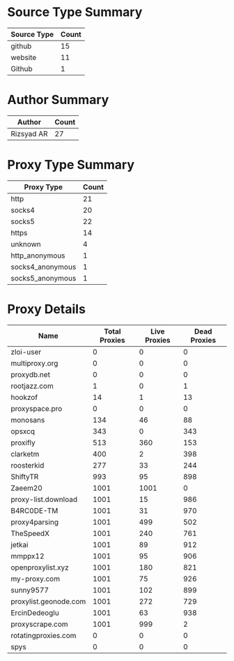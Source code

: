 # Source Type Summary

| Source Type | Count |
|-------------|-------|
| github | 15 |
| website | 11 |
| Github | 1 |


# Author Summary

| Author | Count |
|--------|-------|
| Rizsyad AR | 27 |


# Proxy Type Summary

| Proxy Type | Count |
|------------|-------|
| http | 21 |
| socks4 | 20 |
| socks5 | 22 |
| https | 14 |
| unknown | 4 |
| http_anonymous | 1 |
| socks4_anonymous | 1 |
| socks5_anonymous | 1 |


# Proxy Details

| Name | Total Proxies | Live Proxies | Dead Proxies |
|------|---------------|--------------|---------------|
| zloi-user | 0 | 0 | 0 |
| multiproxy.org | 0 | 0 | 0 |
| proxydb.net | 0 | 0 | 0 |
| rootjazz.com | 1 | 0 | 1 |
| hookzof | 14 | 1 | 13 |
| proxyspace.pro | 0 | 0 | 0 |
| monosans | 134 | 46 | 88 |
| opsxcq | 343 | 0 | 343 |
| proxifly | 513 | 360 | 153 |
| clarketm | 400 | 2 | 398 |
| roosterkid | 277 | 33 | 244 |
| ShiftyTR | 993 | 95 | 898 |
| Zaeem20 | 1001 | 1001 | 0 |
| proxy-list.download | 1001 | 15 | 986 |
| B4RC0DE-TM | 1001 | 31 | 970 |
| proxy4parsing | 1001 | 499 | 502 |
| TheSpeedX | 1001 | 240 | 761 |
| jetkai | 1001 | 89 | 912 |
| mmppx12 | 1001 | 95 | 906 |
| openproxylist.xyz | 1001 | 180 | 821 |
| my-proxy.com | 1001 | 75 | 926 |
| sunny9577 | 1001 | 102 | 899 |
| proxylist.geonode.com | 1001 | 272 | 729 |
| ErcinDedeoglu | 1001 | 63 | 938 |
| proxyscrape.com | 1001 | 999 | 2 |
| rotatingproxies.com | 0 | 0 | 0 |
| spys | 0 | 0 | 0 |
